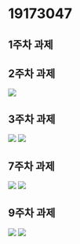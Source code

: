 # 19173047

## 1주차 과제

## 2주차 과제
<img width="" height="" src="./png(과제물 제출_19173047김현지)/2주차과제.png.PNG"></img>
   
## 3주차 과제
<img width="" height="" src="./png(과제물 제출_19173047김현지)/3주차과제.PNG"></img>
<img width="" height="" src="./png(과제물 제출_19173047김현지)/3주차과제2.PNG"></img>

## 7주차 과제
<img width="" height="" src="./png(과제물 제출_19173047김현지)/7주차과제.PNG"></img>
<img width="" height="" src="./png(과제물 제출_19173047김현지)/7주차과제1.PNG"></img>

## 9주차 과제
<img width="" height="" src="./png(과제물 제출_19173047김현지)/9주차 과제.PNG"></img>
<img width="" height="" src="./png(과제물 제출_19173047김현지)/9주차 과제2.PNG"></img>
